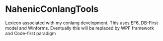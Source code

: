 # NahenicConlangTools
Lexicon associated with my conlang development. This uses EF6, DB-First model and Winforms.  Eventually this will be replaced by WPF framework and Code-first paradigm
